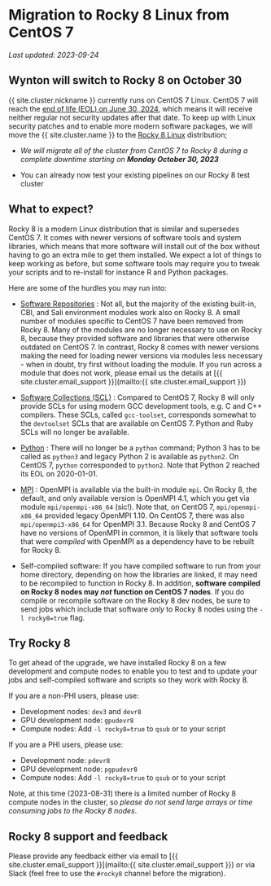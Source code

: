 # Migration to Rocky 8 Linux from CentOS 7

_Last updated: 2023-09-24_


## Wynton will switch to Rocky 8 on October 30

{{ site.cluster.nickname }} currently runs on CentOS 7 Linux. CentOS 7
will reach the [end of life (EOL) on June 30, 2024], which means it will
receive neither regular not security updates after that date.  To keep
up with Linux security patches and to enable more modern software
packages, we will move the {{ site.cluster.name }} to the [Rocky 8
Linux](https://rockylinux.org/) distribution;

* _We will migrate all of the cluster from CentOS 7 to Rocky 8 during
    a complete downtime starting on **Monday October 30, 2023**_

* You can already now test your existing pipelines on our Rocky 8 test
  cluster



## What to expect?

Rocky 8 is a modern Linux distribution that is similar and supersedes
CentOS 7. It comes with newer versions of software tools and system
libraries, which means that more software will install out of the box
without having to go an extra mile to get them installed.  We expect a
lot of things to keep working as before, but some software tools may
require you to tweak your scripts and to re-install for instance R and
Python packages.

Here are some of the hurdles you may run into:

* [Software Repositories] : Not all, but the majority of the existing
  built-in, CBI, and Sali environment modules work also on Rocky 8.  A
  small number of modules specific to CentOS 7 have been removed from
  Rocky 8.  Many of the modules are no longer necessary to use on
  Rocky 8, because they provided software and libraries that were
  otherwise outdated on CentOS 7.  In contrast, Rocky 8 comes with
  newer versions making the need for loading newer versions via
  modules less necessary - when in doubt, try first without loading
  the module.  If you run across a module that does not work, please
  email us the details at [{{ site.cluster.email_support }}](mailto:{{
  site.cluster.email_support }})

* [Software Collections (SCL)] : Compared to CentOS 7, Rocky 8 will
  only provide SCLs for using modern GCC development tools, e.g. C and
  C++ compilers.  These SCLs, called `gcc-toolset`, corresponds
  somewhat to the `devtoolset` SCLs that are available on CentOS 7.
  Python and Ruby SCLs will no longer be available.

* [Python] : There will no longer be a `python` command; Python 3 has
  to be called as `python3` and legacy Python 2 is available as
  `python2`. On CentOS 7, `python` corresponded to `python2`.  Note
  that Python 2 reached its EOL on 2020-01-01.

* [MPI] : OpenMPI is available via the built-in module `mpi`. On Rocky
  8, the default, and only available version is OpenMPI 4.1, which you
  get via module `mpi/openmpi-x86_64` (sic!). Note that, on CentOS 7,
  `mpi/openmpi-x86_64` provided legacy OpenMPI 1.10. On CentOS 7,
  there was also `mpi/openmpi3-x86_64` for OpenMPI 3.1.  Because Rocky
  8 and CentOS 7 have no versions of OpenMPI in common, it is likely
  that software tools that were _compiled_ with OpenMPI as a dependency
  have to be rebuilt for Rocky 8.

* Self-compiled software: If you have compiled software to run from
  your home directory, depending on how the libraries are linked, it
  may need to be recompiled to function in Rocky 8. In addition,
  **software compiled on Rocky 8 nodes may _not_ function on CentOS 7
  nodes**. If you do compile or recompile software on the Rocky 8 dev
  nodes, be sure to send jobs which include that software _only_ to
  Rocky 8 nodes using the `-l rocky8=true` flag.


## Try Rocky 8

To get ahead of the upgrade, we have installed Rocky 8 on a few
development and compute nodes to enable you to test and to update your
jobs and self-compiled software and scripts so they work with Rocky 8.

If you are a non-PHI users, please use:

 * Development nodes: `dev3` and `devr8`
 * GPU development node: `gpudevr8`
 * Compute nodes: Add `-l rocky8=true` to `qsub` or to your script

If you are a PHI users, please use:

 * Development node: `pdevr8`
 * GPU development node: `pgpudevr8`
 * Compute nodes: Add `-l rocky8=true` to `qsub` or to your script

Note, at this time (2023-08-31) there is a limited number of Rocky 8
compute nodes in the cluster, so _please do not send large arrays or
time consuming jobs to the Rocky 8 nodes_.


## Rocky 8 support and feedback

Please provide any feedback either via email to [{{
site.cluster.email_support }}](mailto:{{ site.cluster.email_support
}}) or via Slack (feel free to use the `#rocky8` channel before the
migration).


[end of life (EOL) on June 30, 2024]: https://www.redhat.com/en/topics/linux/centos-linux-eol
[Software Repositories]: software-repositories.html
[Software Collections (SCL)]: scl.html
[Python]: ../howto/python.html
[MPI]: .../scheduler/submit-jobs.html#mpi-single-host-parallel-processing--pe-mpi_onehost-slots
